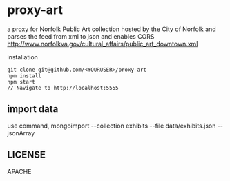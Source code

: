 proxy-art
=========

a proxy for Norfolk Public Art collection hosted by the City of Norfolk and parses the feed from xml to json and enables CORS
http://www.norfolkva.gov/cultural_affairs/public_art_downtown.xml

installation
```
git clone git@github.com/<YOURUSER>/proxy-art
npm install
npm start
// Navigate to http://localhost:5555
```

import data
---
use command, mongoimport --collection exhibits --file data/exhibits.json --jsonArray


LICENSE
---

APACHE
